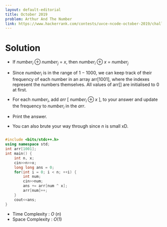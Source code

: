 ```yaml
---
layout: default-editorial
title: October 2019
problem: Arthur And The Number
link: https://www.hackerrank.com/contests/uvce-ncode-october-2019/challenges/arkham-childrens-hospital
---
```


# Solution

* If $number_i$ $\oplus$ $number_j$ = $x$, then $number_i$ $\oplus$ $x$ = $number_j$

* Since $number_i$ is in the range of $1$ $-$ $1000$, we can keep track of their frequency of each number in an array arr[1001], where the indexes represent the numbers themselves. All values of arr[] are initialised to $0$ at first. 

* For each $number_i$, add $arr$ $[$ $number_i$ $\oplus$ $x$ $]$, to your answer and update the frequency to $number_i$ in the $arr$.

* Print the answer.

* You can also brute your way through since $n$ is small xD.

~~~cpp

#include <bits/stdc++.h>
using namespace std;
int arr[1001];
int main() {
    int n, x;
    cin>>n>>x;
    long long ans = 0;
    for(int i = 0; i < n; ++i) {
        int num;
        cin>>num;
        ans += arr[num ^ x];
        arr[num]++;
    }
    cout<<ans;
}

~~~
* Time Complexity : $O$ $(n)$ 
* Space Complexity : $O(1)$
